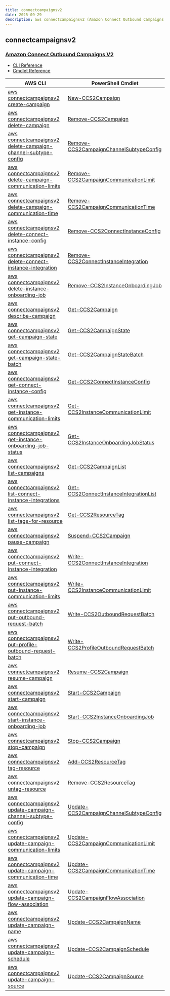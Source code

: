 ```yaml
---
title: connectcampaignsv2
date: 2025-09-29
description: aws connectcampaignsv2 (Amazon Connect Outbound Campaigns V2) command/cmdlet list.
---
```


## connectcampaignsv2

### [Amazon Connect Outbound Campaigns V2](https://aws.amazon.com/connect/outbound/)

* [CLI Reference](https://awscli.amazonaws.com/v2/documentation/api/latest/reference/connectcampaignsv2/index.html)
* [Cmdlet Reference](https://docs.aws.amazon.com/powershell/latest/reference/items/ConnectCampaignsV2_cmdlets.html)

|AWS CLI|PowerShell Cmdlet|
|----|----|
|[aws connectcampaignsv2 create-campaign](https://awscli.amazonaws.com/v2/documentation/api/latest/reference/connectcampaignsv2/create-campaign.html)|[New-CCS2Campaign](https://docs.aws.amazon.com/powershell/latest/reference/items/New-CCS2Campaign.html)|
|[aws connectcampaignsv2 delete-campaign](https://awscli.amazonaws.com/v2/documentation/api/latest/reference/connectcampaignsv2/delete-campaign.html)|[Remove-CCS2Campaign](https://docs.aws.amazon.com/powershell/latest/reference/items/Remove-CCS2Campaign.html)|
|[aws connectcampaignsv2 delete-campaign-channel-subtype-config](https://awscli.amazonaws.com/v2/documentation/api/latest/reference/connectcampaignsv2/delete-campaign-channel-subtype-config.html)|[Remove-CCS2CampaignChannelSubtypeConfig](https://docs.aws.amazon.com/powershell/latest/reference/items/Remove-CCS2CampaignChannelSubtypeConfig.html)|
|[aws connectcampaignsv2 delete-campaign-communication-limits](https://awscli.amazonaws.com/v2/documentation/api/latest/reference/connectcampaignsv2/delete-campaign-communication-limits.html)|[Remove-CCS2CampaignCommunicationLimit](https://docs.aws.amazon.com/powershell/latest/reference/items/Remove-CCS2CampaignCommunicationLimit.html)|
|[aws connectcampaignsv2 delete-campaign-communication-time](https://awscli.amazonaws.com/v2/documentation/api/latest/reference/connectcampaignsv2/delete-campaign-communication-time.html)|[Remove-CCS2CampaignCommunicationTime](https://docs.aws.amazon.com/powershell/latest/reference/items/Remove-CCS2CampaignCommunicationTime.html)|
|[aws connectcampaignsv2 delete-connect-instance-config](https://awscli.amazonaws.com/v2/documentation/api/latest/reference/connectcampaignsv2/delete-connect-instance-config.html)|[Remove-CCS2ConnectInstanceConfig](https://docs.aws.amazon.com/powershell/latest/reference/items/Remove-CCS2ConnectInstanceConfig.html)|
|[aws connectcampaignsv2 delete-connect-instance-integration](https://awscli.amazonaws.com/v2/documentation/api/latest/reference/connectcampaignsv2/delete-connect-instance-integration.html)|[Remove-CCS2ConnectInstanceIntegration](https://docs.aws.amazon.com/powershell/latest/reference/items/Remove-CCS2ConnectInstanceIntegration.html)|
|[aws connectcampaignsv2 delete-instance-onboarding-job](https://awscli.amazonaws.com/v2/documentation/api/latest/reference/connectcampaignsv2/delete-instance-onboarding-job.html)|[Remove-CCS2InstanceOnboardingJob](https://docs.aws.amazon.com/powershell/latest/reference/items/Remove-CCS2InstanceOnboardingJob.html)|
|[aws connectcampaignsv2 describe-campaign](https://awscli.amazonaws.com/v2/documentation/api/latest/reference/connectcampaignsv2/describe-campaign.html)|[Get-CCS2Campaign](https://docs.aws.amazon.com/powershell/latest/reference/items/Get-CCS2Campaign.html)|
|[aws connectcampaignsv2 get-campaign-state](https://awscli.amazonaws.com/v2/documentation/api/latest/reference/connectcampaignsv2/get-campaign-state.html)|[Get-CCS2CampaignState](https://docs.aws.amazon.com/powershell/latest/reference/items/Get-CCS2CampaignState.html)|
|[aws connectcampaignsv2 get-campaign-state-batch](https://awscli.amazonaws.com/v2/documentation/api/latest/reference/connectcampaignsv2/get-campaign-state-batch.html)|[Get-CCS2CampaignStateBatch](https://docs.aws.amazon.com/powershell/latest/reference/items/Get-CCS2CampaignStateBatch.html)|
|[aws connectcampaignsv2 get-connect-instance-config](https://awscli.amazonaws.com/v2/documentation/api/latest/reference/connectcampaignsv2/get-connect-instance-config.html)|[Get-CCS2ConnectInstanceConfig](https://docs.aws.amazon.com/powershell/latest/reference/items/Get-CCS2ConnectInstanceConfig.html)|
|[aws connectcampaignsv2 get-instance-communication-limits](https://awscli.amazonaws.com/v2/documentation/api/latest/reference/connectcampaignsv2/get-instance-communication-limits.html)|[Get-CCS2InstanceCommunicationLimit](https://docs.aws.amazon.com/powershell/latest/reference/items/Get-CCS2InstanceCommunicationLimit.html)|
|[aws connectcampaignsv2 get-instance-onboarding-job-status](https://awscli.amazonaws.com/v2/documentation/api/latest/reference/connectcampaignsv2/get-instance-onboarding-job-status.html)|[Get-CCS2InstanceOnboardingJobStatus](https://docs.aws.amazon.com/powershell/latest/reference/items/Get-CCS2InstanceOnboardingJobStatus.html)|
|[aws connectcampaignsv2 list-campaigns](https://awscli.amazonaws.com/v2/documentation/api/latest/reference/connectcampaignsv2/list-campaigns.html)|[Get-CCS2CampaignList](https://docs.aws.amazon.com/powershell/latest/reference/items/Get-CCS2CampaignList.html)|
|[aws connectcampaignsv2 list-connect-instance-integrations](https://awscli.amazonaws.com/v2/documentation/api/latest/reference/connectcampaignsv2/list-connect-instance-integrations.html)|[Get-CCS2ConnectInstanceIntegrationList](https://docs.aws.amazon.com/powershell/latest/reference/items/Get-CCS2ConnectInstanceIntegrationList.html)|
|[aws connectcampaignsv2 list-tags-for-resource](https://awscli.amazonaws.com/v2/documentation/api/latest/reference/connectcampaignsv2/list-tags-for-resource.html)|[Get-CCS2ResourceTag](https://docs.aws.amazon.com/powershell/latest/reference/items/Get-CCS2ResourceTag.html)|
|[aws connectcampaignsv2 pause-campaign](https://awscli.amazonaws.com/v2/documentation/api/latest/reference/connectcampaignsv2/pause-campaign.html)|[Suspend-CCS2Campaign](https://docs.aws.amazon.com/powershell/latest/reference/items/Suspend-CCS2Campaign.html)|
|[aws connectcampaignsv2 put-connect-instance-integration](https://awscli.amazonaws.com/v2/documentation/api/latest/reference/connectcampaignsv2/put-connect-instance-integration.html)|[Write-CCS2ConnectInstanceIntegration](https://docs.aws.amazon.com/powershell/latest/reference/items/Write-CCS2ConnectInstanceIntegration.html)|
|[aws connectcampaignsv2 put-instance-communication-limits](https://awscli.amazonaws.com/v2/documentation/api/latest/reference/connectcampaignsv2/put-instance-communication-limits.html)|[Write-CCS2InstanceCommunicationLimit](https://docs.aws.amazon.com/powershell/latest/reference/items/Write-CCS2InstanceCommunicationLimit.html)|
|[aws connectcampaignsv2 put-outbound-request-batch](https://awscli.amazonaws.com/v2/documentation/api/latest/reference/connectcampaignsv2/put-outbound-request-batch.html)|[Write-CCS2OutboundRequestBatch](https://docs.aws.amazon.com/powershell/latest/reference/items/Write-CCS2OutboundRequestBatch.html)|
|[aws connectcampaignsv2 put-profile-outbound-request-batch](https://awscli.amazonaws.com/v2/documentation/api/latest/reference/connectcampaignsv2/put-profile-outbound-request-batch.html)|[Write-CCS2ProfileOutboundRequestBatch](https://docs.aws.amazon.com/powershell/latest/reference/items/Write-CCS2ProfileOutboundRequestBatch.html)|
|[aws connectcampaignsv2 resume-campaign](https://awscli.amazonaws.com/v2/documentation/api/latest/reference/connectcampaignsv2/resume-campaign.html)|[Resume-CCS2Campaign](https://docs.aws.amazon.com/powershell/latest/reference/items/Resume-CCS2Campaign.html)|
|[aws connectcampaignsv2 start-campaign](https://awscli.amazonaws.com/v2/documentation/api/latest/reference/connectcampaignsv2/start-campaign.html)|[Start-CCS2Campaign](https://docs.aws.amazon.com/powershell/latest/reference/items/Start-CCS2Campaign.html)|
|[aws connectcampaignsv2 start-instance-onboarding-job](https://awscli.amazonaws.com/v2/documentation/api/latest/reference/connectcampaignsv2/start-instance-onboarding-job.html)|[Start-CCS2InstanceOnboardingJob](https://docs.aws.amazon.com/powershell/latest/reference/items/Start-CCS2InstanceOnboardingJob.html)|
|[aws connectcampaignsv2 stop-campaign](https://awscli.amazonaws.com/v2/documentation/api/latest/reference/connectcampaignsv2/stop-campaign.html)|[Stop-CCS2Campaign](https://docs.aws.amazon.com/powershell/latest/reference/items/Stop-CCS2Campaign.html)|
|[aws connectcampaignsv2 tag-resource](https://awscli.amazonaws.com/v2/documentation/api/latest/reference/connectcampaignsv2/tag-resource.html)|[Add-CCS2ResourceTag](https://docs.aws.amazon.com/powershell/latest/reference/items/Add-CCS2ResourceTag.html)|
|[aws connectcampaignsv2 untag-resource](https://awscli.amazonaws.com/v2/documentation/api/latest/reference/connectcampaignsv2/untag-resource.html)|[Remove-CCS2ResourceTag](https://docs.aws.amazon.com/powershell/latest/reference/items/Remove-CCS2ResourceTag.html)|
|[aws connectcampaignsv2 update-campaign-channel-subtype-config](https://awscli.amazonaws.com/v2/documentation/api/latest/reference/connectcampaignsv2/update-campaign-channel-subtype-config.html)|[Update-CCS2CampaignChannelSubtypeConfig](https://docs.aws.amazon.com/powershell/latest/reference/items/Update-CCS2CampaignChannelSubtypeConfig.html)|
|[aws connectcampaignsv2 update-campaign-communication-limits](https://awscli.amazonaws.com/v2/documentation/api/latest/reference/connectcampaignsv2/update-campaign-communication-limits.html)|[Update-CCS2CampaignCommunicationLimit](https://docs.aws.amazon.com/powershell/latest/reference/items/Update-CCS2CampaignCommunicationLimit.html)|
|[aws connectcampaignsv2 update-campaign-communication-time](https://awscli.amazonaws.com/v2/documentation/api/latest/reference/connectcampaignsv2/update-campaign-communication-time.html)|[Update-CCS2CampaignCommunicationTime](https://docs.aws.amazon.com/powershell/latest/reference/items/Update-CCS2CampaignCommunicationTime.html)|
|[aws connectcampaignsv2 update-campaign-flow-association](https://awscli.amazonaws.com/v2/documentation/api/latest/reference/connectcampaignsv2/update-campaign-flow-association.html)|[Update-CCS2CampaignFlowAssociation](https://docs.aws.amazon.com/powershell/latest/reference/items/Update-CCS2CampaignFlowAssociation.html)|
|[aws connectcampaignsv2 update-campaign-name](https://awscli.amazonaws.com/v2/documentation/api/latest/reference/connectcampaignsv2/update-campaign-name.html)|[Update-CCS2CampaignName](https://docs.aws.amazon.com/powershell/latest/reference/items/Update-CCS2CampaignName.html)|
|[aws connectcampaignsv2 update-campaign-schedule](https://awscli.amazonaws.com/v2/documentation/api/latest/reference/connectcampaignsv2/update-campaign-schedule.html)|[Update-CCS2CampaignSchedule](https://docs.aws.amazon.com/powershell/latest/reference/items/Update-CCS2CampaignSchedule.html)|
|[aws connectcampaignsv2 update-campaign-source](https://awscli.amazonaws.com/v2/documentation/api/latest/reference/connectcampaignsv2/update-campaign-source.html)|[Update-CCS2CampaignSource](https://docs.aws.amazon.com/powershell/latest/reference/items/Update-CCS2CampaignSource.html)|

